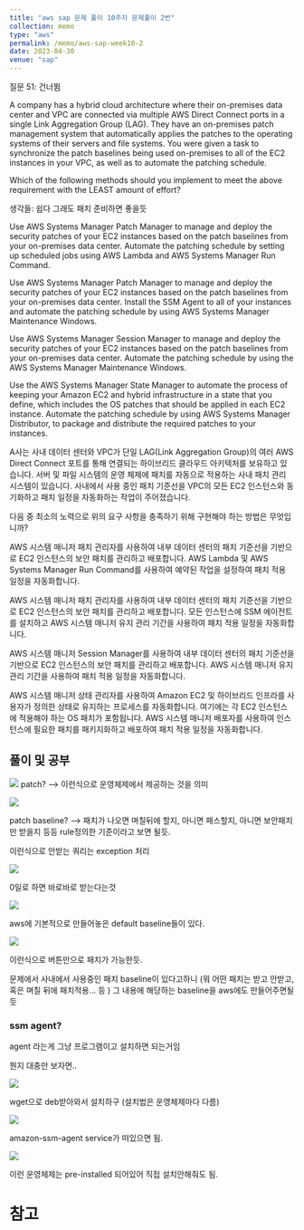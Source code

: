 ```yaml
---
title: "aws sap 문제 풀이 10주차 문제풀이 2번"
collection: memo
type: "aws"
permalink: /memo/aws-sap-week10-2
date: 2023-04-30
venue: "sap"
---
```


질문 51: 건너뜀

A company has a hybrid cloud architecture where their on-premises data center and VPC are connected via multiple AWS Direct Connect ports in a single Link Aggregation Group (LAG). They have an on-premises patch management system that automatically applies the patches to the operating systems of their servers and file systems. You were given a task to synchronize the patch baselines being used on-premises to all of the EC2 instances in your VPC, as well as to automate the patching schedule.

Which of the following methods should you implement to meet the above requirement with the LEAST amount of effort?

생각들: 쉽다 그래도 패치 준비하면 좋을듯 


Use AWS Systems Manager Patch Manager to manage and deploy the security patches of your EC2 instances based on the patch baselines from your on-premises data center. Automate the patching schedule by setting up scheduled jobs using AWS Lambda and AWS Systems Manager Run Command.

Use AWS Systems Manager Patch Manager to manage and deploy the security patches of your EC2 instances based on the patch baselines from your on-premises data center. Install the SSM Agent to all of your instances and automate the patching schedule by using AWS Systems Manager Maintenance Windows.

Use AWS Systems Manager Session Manager to manage and deploy the security patches of your EC2 instances based on the patch baselines from your on-premises data center. Automate the patching schedule by using the AWS Systems Manager Maintenance Windows.

Use the AWS Systems Manager State Manager to automate the process of keeping your Amazon EC2 and hybrid infrastructure in a state that you define, which includes the OS patches that should be applied in each EC2 instance. Automate the patching schedule by using AWS Systems Manager Distributor, to package and distribute the required patches to your instances.


A사는 사내 데이터 센터와 VPC가 단일 LAG(Link Aggregation Group)의 여러 AWS Direct Connect 포트를 통해 연결되는 하이브리드 클라우드 아키텍처를 보유하고 있습니다. 서버 및 파일 시스템의 운영 체제에 패치를 자동으로 적용하는 사내 패치 관리 시스템이 있습니다. 사내에서 사용 중인 패치 기준선을 VPC의 모든 EC2 인스턴스와 동기화하고 패치 일정을 자동화하는 작업이 주어졌습니다.

다음 중 최소의 노력으로 위의 요구 사항을 충족하기 위해 구현해야 하는 방법은 무엇입니까?



AWS 시스템 매니저 패치 관리자를 사용하여 내부 데이터 센터의 패치 기준선을 기반으로 EC2 인스턴스의 보안 패치를 관리하고 배포합니다. AWS Lambda 및 AWS Systems Manager Run Command를 사용하여 예약된 작업을 설정하여 패치 적용 일정을 자동화합니다.

AWS 시스템 매니저 패치 관리자를 사용하여 내부 데이터 센터의 패치 기준선을 기반으로 EC2 인스턴스의 보안 패치를 관리하고 배포합니다. 모든 인스턴스에 SSM 에이전트를 설치하고 AWS 시스템 매니저 유지 관리 기간을 사용하여 패치 적용 일정을 자동화합니다.

AWS 시스템 매니저 Session Manager를 사용하여 내부 데이터 센터의 패치 기준선을 기반으로 EC2 인스턴스의 보안 패치를 관리하고 배포합니다. AWS 시스템 매니저 유지 관리 기간을 사용하여 패치 적용 일정을 자동화합니다.

AWS 시스템 매니저 상태 관리자를 사용하여 Amazon EC2 및 하이브리드 인프라를 사용자가 정의한 상태로 유지하는 프로세스를 자동화합니다. 여기에는 각 EC2 인스턴스에 적용해야 하는 OS 패치가 포함됩니다. AWS 시스템 매니저 배포자를 사용하여 인스턴스에 필요한 패치를 패키지화하고 배포하여 패치 적용 일정을 자동화합니다.


## 풀이 및 공부 


![](/assets/2023-04-30-17-12-39.png)
patch? --> 이런식으로 운영체제에서 제공하는 것을 의미

![](/assets/2023-04-30-19-32-04.png)

patch baseline? --> 패치가 나오면 며칠뒤에 할지, 아니면 패스할지, 아니면 보안패치만 받을지 등등 rule정의한 기준이라고 보면 될듯.

이런식으로 안받는 쿼리는 exception 처리

![](/assets/2023-04-30-19-36-51.png)

0일로 하면 바로바로 받는다는것

![](/assets/2023-04-30-19-38-51.png)



aws에 기본적으로  만들어놓은 default baseline들이 있다.

![](/assets/2023-04-30-17-23-13.png)

이런식으로 버튼만으로 패치가 가능한듯.

문제에서 사내에서 사용중인 패치 baseline이 있다고하니 (뭐 어떤 패치는 받고 안받고, 혹은 며칠 뒤에 패치적용... 등 ) 그 내용에 해당하는 baseline을 aws에도  만들어주면될듯

### ssm agent? 

agent 라는게 그냥 프로그램이고 설치하면 되는거임 

뭔지 대충만 보자면..

![](/assets/2023-04-30-17-45-19.png)

wget으로 deb받아와서 설치하구 (설치법은 운영체제마다 다름)

![](/assets/2023-04-30-17-49-41.png)

amazon-ssm-agent service가 떠있으면 됨.

![](/assets/2023-04-30-17-54-20.png)

이런 운영체제는 pre-installed 되어있어 직접 설치안해줘도 됨.

# 참고 


